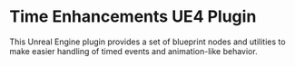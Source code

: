 Time Enhancements UE4 Plugin
======

This Unreal Engine plugin provides a set of blueprint nodes and utilities to make easier handling of timed events and animation-like behavior.


